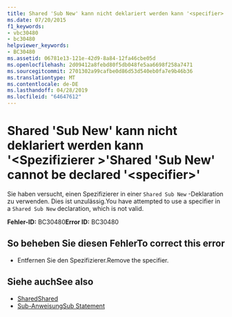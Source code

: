 ```yaml
---
title: Shared 'Sub New' kann nicht deklariert werden kann '<specifier>'
ms.date: 07/20/2015
f1_keywords:
- vbc30480
- bc30480
helpviewer_keywords:
- BC30480
ms.assetid: 06781e13-121e-42d9-8a84-12fa46cbe05d
ms.openlocfilehash: 2d09412a8febd80f5db048fe5aa6698f258a7471
ms.sourcegitcommit: 2701302a99cafbe0d86d53d540eb0fa7e9b46b36
ms.translationtype: MT
ms.contentlocale: de-DE
ms.lasthandoff: 04/28/2019
ms.locfileid: "64647612"
---
```

# <a name="shared-sub-new-cannot-be-declared-specifier"></a><span data-ttu-id="376f6-102">Shared 'Sub New' kann nicht deklariert werden kann '\<Spezifizierer >'</span><span class="sxs-lookup"><span data-stu-id="376f6-102">Shared 'Sub New' cannot be declared '\<specifier>'</span></span>
<span data-ttu-id="376f6-103">Sie haben versucht, einen Spezifizierer in einer `Shared Sub New` -Deklaration zu verwenden. Dies ist unzulässig.</span><span class="sxs-lookup"><span data-stu-id="376f6-103">You have attempted to use a specifier in a `Shared Sub New` declaration, which is not valid.</span></span>  
  
 <span data-ttu-id="376f6-104">**Fehler-ID:** BC30480</span><span class="sxs-lookup"><span data-stu-id="376f6-104">**Error ID:** BC30480</span></span>  
  
## <a name="to-correct-this-error"></a><span data-ttu-id="376f6-105">So beheben Sie diesen Fehler</span><span class="sxs-lookup"><span data-stu-id="376f6-105">To correct this error</span></span>  
  
- <span data-ttu-id="376f6-106">Entfernen Sie den Spezifizierer.</span><span class="sxs-lookup"><span data-stu-id="376f6-106">Remove the specifier.</span></span>  
  
## <a name="see-also"></a><span data-ttu-id="376f6-107">Siehe auch</span><span class="sxs-lookup"><span data-stu-id="376f6-107">See also</span></span>

- [<span data-ttu-id="376f6-108">Shared</span><span class="sxs-lookup"><span data-stu-id="376f6-108">Shared</span></span>](../../visual-basic/language-reference/modifiers/shared.md)
- [<span data-ttu-id="376f6-109">Sub-Anweisung</span><span class="sxs-lookup"><span data-stu-id="376f6-109">Sub Statement</span></span>](../../visual-basic/language-reference/statements/sub-statement.md)
